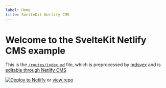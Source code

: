 ```yaml
---
label: Home
title: SvelteKit Netlify CMS
---
```


# Welcome to the SvelteKit Netlify CMS example

This is the [`/routes/index.md`](https://github.com/sendboxuk/website-cms/blob/main/src/routes/index.md) file, which is preprocessed by [mdsvex](https://mdsvex.com) and is <a href="https://confident-archimedes-0215c4.netlify.app/admin/#/" target="_blank">editable through Netlify CMS</a>

[![Deploy to Netlify](https://www.netlify.com/img/deploy/button.svg)](https://app.netlify.com/start/deploy?repository=https://github.com/sendboxuk/website-cms&amp;stack=cms) or [view repo](https://github.com/sendboxuk/website-cms)